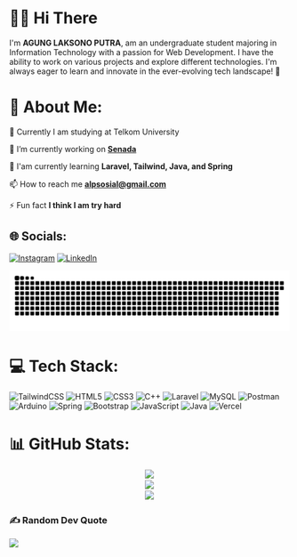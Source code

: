 # 👋🏻 Hi There
I'm **AGUNG LAKSONO PUTRA**, am an undergraduate student majoring in Information Technology with a passion for Web Development. I have the ability to work on various projects and explore different technologies. I'm always eager to learn and innovate in the ever-evolving tech landscape! 🚀

# 💫 About Me:
📖 Currently I am studying at Telkom University  

🔭 I’m currently working on **[Senada](https://github.com/agunglaksonoputra/senada-project.git)**  

🌱 I'am currently learning **Laravel, Tailwind, Java, and Spring**  

📫 How to reach me **alpsosial@gmail.com**  

⚡ Fun fact **I think I am try hard**

## 🌐 Socials:
[![Instagram](https://img.shields.io/badge/Instagram-%23E4405F.svg?logo=Instagram&logoColor=white)](https://instagram.com/147.alp) [![LinkedIn](https://img.shields.io/badge/LinkedIn-%230077B5.svg?logo=linkedin&logoColor=white)](https://linkedin.com/in/agunglaksonoputra) 

<div align="center">
  <picture>
    <source media="(prefers-color-scheme: dark)" srcset="https://github.com/agunglaksonoputra/agunglaksonoputra/blob/manual-run-output/docker/github-contribution-grid-snake-dark.svg" />
    <source media="(prefers-color-scheme: light)" srcset="https://github.com/agunglaksonoputra/agunglaksonoputra/blob/manual-run-output/docker/github-contribution-grid-snake.gif" />
    <img alt="github-snake" src="https://github.com/agunglaksonoputra/agunglaksonoputra/blob/manual-run-output/docker/github-contribution-grid-snake.svg" />
  </picture>
</div>

# 💻 Tech Stack:

![TailwindCSS](https://img.shields.io/badge/TailwindCSS-%2338B2AC.svg?style=flat&logo=tailwind-css&logoColor=white) ![HTML5](https://img.shields.io/badge/HTML5-%23E34F26.svg?style=flat&logo=html5&logoColor=white) ![CSS3](https://img.shields.io/badge/CSS3-%231572B6.svg?style=flat&logo=css3&logoColor=white) ![C++](https://img.shields.io/badge/C++-%2300599C.svg?style=flat&logo=c%2B%2B&logoColor=white) ![Laravel](https://img.shields.io/badge/Laravel-%23FF2D20.svg?style=flat&logo=laravel&logoColor=white) ![MySQL](https://img.shields.io/badge/MySQL-4479A1.svg?style=flat&logo=mysql&logoColor=white) ![Postman](https://img.shields.io/badge/Postman-FF6C37?style=flat&logo=postman&logoColor=white) ![Arduino](https://img.shields.io/badge/-Arduino-00979D?style=flat&logo=Arduino&logoColor=white) ![Spring](https://img.shields.io/badge/Spring-%236DB33F.svg?style=flat&logo=spring&logoColor=white) ![Bootstrap](https://img.shields.io/badge/Bootstrap-%238511FA.svg?style=flat&logo=bootstrap&logoColor=white) ![JavaScript](https://img.shields.io/badge/Javascript-%23323330.svg?style=flat&logo=javascript&logoColor=%23F7DF1E) ![Java](https://img.shields.io/badge/Java-%23ED8B00.svg?style=flat&logo=openjdk&logoColor=white) ![Vercel](https://img.shields.io/badge/Vercel-%23000000.svg?style=flat&logo=vercel&logoColor=white)
# 📊 GitHub Stats:
<div align="center">

![](https://github-readme-stats.vercel.app/api?username=agunglaksonoputra&theme=dark&hide_border=false&include_all_commits=false&count_private=false)<br/>
![](https://github-readme-streak-stats.herokuapp.com/?user=agunglaksonoputra&theme=dark&hide_border=false)<br/>
![](https://github-readme-stats.vercel.app/api/top-langs/?username=agunglaksonoputra&theme=dark&hide_border=false&include_all_commits=false&count_private=false&layout=compact)
  
</div>


### ✍️ Random Dev Quote
![](https://quotes-github-readme.vercel.app/api?type=horizontal&theme=radical)

<!-- Proudly created with GPRM ( https://gprm.itsvg.in ) -->

<!--
**agunglaksonoputra/agunglaksonoputra** is a ✨ _special_ ✨ repository because its `README.md` (this file) appears on your GitHub profile.

Here are some ideas to get you started:

- 🔭 I’m currently working on ...
- 🌱 I’m currently learning ...
- 👯 I’m looking to collaborate on ...
- 🤔 I’m looking for help with ...
- 💬 Ask me about ...
- 📫 How to reach me: ...
- 😄 Pronouns: ...
- ⚡ Fun fact: ...
-->
